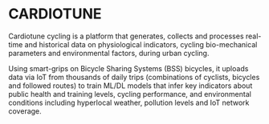 # CARDIOTUNE
Cardiotune cycling is a platform that generates, collects and processes real-time and historical data on physiological indicators, cycling bio-mechanical parameters and environmental factors, during urban cycling.

Using smart-grips on Bicycle Sharing Systems (BSS) bicycles, it uploads data via IoT from thousands of daily trips (combinations of cyclists, bicycles and followed routes) to train ML/DL models that infer key indicators about public health and training levels, cycling performance, and environmental conditions including hyperlocal weather, pollution levels and IoT network coverage.

